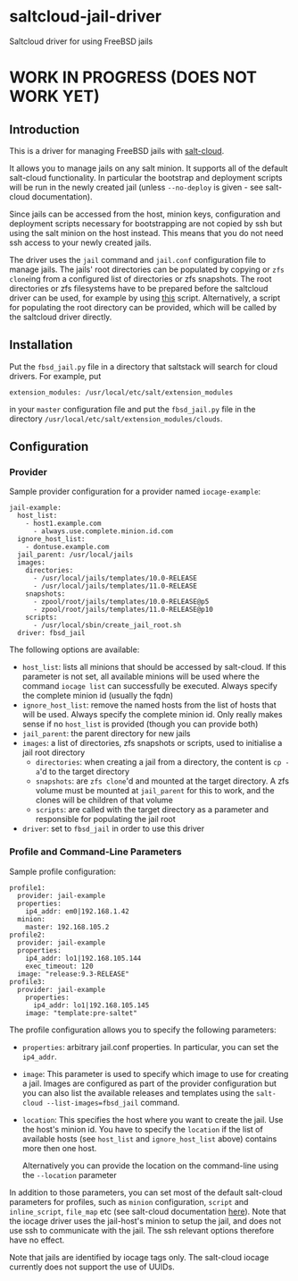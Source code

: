 # saltcloud-jail-driver
Saltcloud driver for using FreeBSD jails


# WORK IN PROGRESS (DOES NOT WORK YET)

## Introduction

This is a driver for managing FreeBSD jails with
[salt-cloud](https://docs.saltstack.com/en/latest/topics/cloud/index.html). 

It allows you to manage jails on any salt minion. It supports all of the
default salt-cloud functionality. In particular the bootstrap and deployment
scripts will be run in the newly created jail (unless `--no-deploy` is given -
see salt-cloud documentation).

Since jails can be accessed from the host, minion keys, configuration and
deployment scripts necessary for bootstrapping are not copied by ssh but using
the salt minion on the host instead. This means that you do not need ssh access
to your newly created jails.

The driver uses the 
`jail` command and `jail.conf` configuration file to manage jails.
The jails' root directories can be populated by copying or `zfs clone`ing from
a configured list of directories or zfs snapshots. The root directories or zfs filesystems have 
to be prepared before the saltcloud driver can be used, for example by using 
[this](https://github.com/mnalt/simple-jail-root-management) script. Alternatively, a script for 
populating the root directory can be provided, which will be called by the saltcloud driver directly.


## Installation

Put the `fbsd_jail.py` file in a directory that saltstack will search for cloud drivers. For example, put

    extension_modules: /usr/local/etc/salt/extension_modules

in your `master` configuration file and put the `fbsd_jail.py` file in the directory `/usr/local/etc/salt/extension_modules/clouds`.



## Configuration

### Provider

Sample provider configuration for a provider named `iocage-example`:

    jail-example:
      host_list:
        - host1.example.com
	      - always.use.complete.minion.id.com
      ignore_host_list:
        - dontuse.example.com
      jail_parent: /usr/local/jails
      images:
        directories:
          - /usr/local/jails/templates/10.0-RELEASE
          - /usr/local/jails/templates/11.0-RELEASE
        snapshots:
          - zpool/root/jails/templates/10.0-RELEASE@p5
          - zpool/root/jails/templates/11.0-RELEASE@p10
        scripts:
          - /usr/local/sbin/create_jail_root.sh
      driver: fbsd_jail

The following options are available:
 * `host_list`: lists all minions that should be accessed by salt-cloud. If
   this parameter is not set, all available minions will be used where the
   command `iocage list` can successfully be executed. Always specify the
   complete minion id (usually the fqdn)
 * `ignore_host_list`: remove the named hosts from the list of hosts that will
   be used. Always specify the complete minion id. Only really makes sense if
   no `host_list` is provided (though you can provide both)
 * `jail_parent`: the parent directory for new jails
 * `images`: a list of directories, zfs snapshots or scripts, used to initialise a jail root directory
    * `directories`: when creating a jail from a directory, the content is `cp -a`'d to the target directory
    * `snapshots`:  are `zfs clone`'d and mounted at the target directory. A
      zfs volume must be mounted at `jail_parent` for this to work, and the
      clones will be children of that volume
    * `scripts`: are called with the target directory as a parameter and responsible for populating the jail root
 * `driver`: set to `fbsd_jail` in order to use this driver

### Profile and Command-Line Parameters

Sample profile configuration:

    profile1:
      provider: jail-example
      properties:
        ip4_addr: em0|192.168.1.42
      minion:
        master: 192.168.105.2
    profile2:
      provider: jail-example
      properties:
        ip4_addr: lo1|192.168.105.144
        exec_timeout: 120
      image: "release:9.3-RELEASE"
    profile3:
      provider: jail-example
        properties:
          ip4_addr: lo1|192.168.105.145
        image: "template:pre-saltet"

The profile configuration allows you to specify the following parameters:

 * `properties`: arbitrary jail.conf properties. In particular, you can set the
   `ip4_addr`.
 
 * `image`: This parameter is used to specify which image to use for creating a
   jail. Images are configured as part of the provider configuration but you
   can also list the available releases and templates using the `salt-cloud
   --list-images=fbsd_jail` command.

 * `location`: This specifies the host where you want to create the jail. Use
   the host's minion id.
   You have to specify the `location` if the list of available hosts (see
   `host_list` and `ignore_host_list` above) contains more then one host.

   Alternatively you can provide the location on the command-line using the
   `--location` parameter

In addition to those parameters, you can set most of the default salt-cloud
parameters for profiles, such as `minion` configuration, `script` and
`inline_script`, `file_map` etc (see salt-cloud documentation
[here](https://docs.saltstack.com/en/latest/topics/cloud/misc.html)).  Note
that the iocage driver uses the jail-host's minion to setup the jail, and does
not use ssh to communicate with the jail. The ssh relevant options therefore
have no effect.


Note that jails are identified by iocage tags only. The salt-cloud iocage
currently does not support the use of UUIDs.


